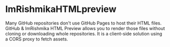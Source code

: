 # ImRishmikaHTMLpreview
Many GitHub repositories don't use GitHub Pages to host their HTML files. GitHub &amp; ImRishmika HTML Preview allows you to render those files without cloning or downloading whole repositories. It is a client-side solution using a CORS proxy to fetch assets.
